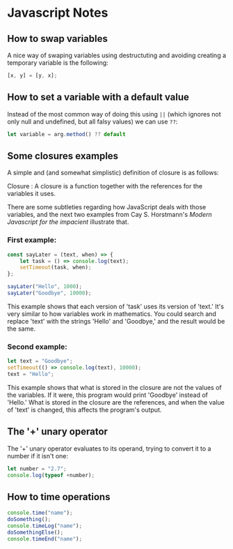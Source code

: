 # Javascript Notes

## How to swap variables

A nice way of swaping variables using destructuting and avoiding creating a temporary variable is the following:

```javascript
[x, y] = [y, x];
```

## How to set a variable with a default value

Instead of the most common way of doing this using `||` (which ignores not only null and undefined, but all falsy values) we can use `??`:

```javascript
let variable = arg.method() ?? default
```

## Some closures examples

A simple and (and somewhat simplistic) definition of closure is as follows:

Closure
: A closure is a function together with the references for the variables it uses.

There are some subtleties regarding how JavaScript deals with those variables, and the next two examples from Cay S. Horstmann's _Modern Javascript for the impacient_ illustrate that.

### First example:

```javascript
const sayLater = (text, when) => {
    let task = () => console.log(text);
    setTimeout(task, when);
};

sayLater("Hello", 1000);
sayLater("Goodbye", 10000);
```

This example shows that each version of 'task' uses its version of 'text.' It's very similar to how variables work in mathematics. You could search and replace 'text' with the strings 'Hello' and 'Goodbye,' and the result would be the same.

### Second example:

```javascript
let text = "Goodbye";
setTimeout(() => console.log(text), 10000);
text = "Hello";
```

This example shows that what is stored in the closure are not the values of the variables. If it were, this program would print 'Goodbye' instead of 'Hello.' What is stored in the closure are the references, and when the value of 'text' is changed, this affects the program's output.

## The '+' unary operator

The '+' unary operator evaluates to its operand, trying to convert it to a number if it isn't one:

```javascript
let number = "2.7";
console.log(typeof +number);
```

## How to time operations

```javascript
console.time("name");
doSomething();
console.timeLog("name");
doSomethingElse();
console.timeEnd("name");
```
